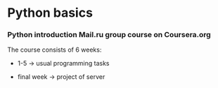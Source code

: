 # Python basics
### Python introduction Mail.ru group course on Coursera.org
The course consists of 6 weeks: 

- 1-5 -> usual programming tasks

- final week -> project of server

